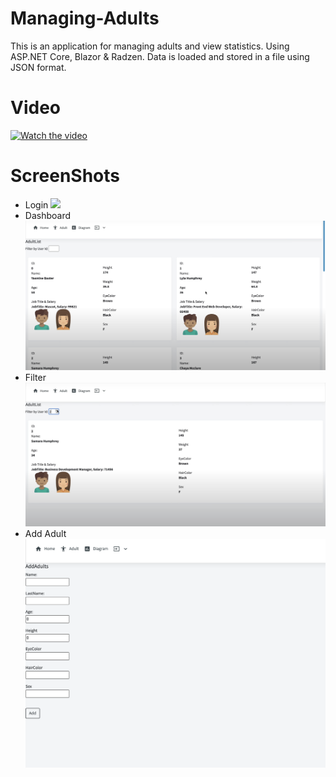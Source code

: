 # Managing-Adults

This is an application for managing adults and view statistics. Using ASP.NET Core, Blazor & Radzen. Data is loaded and stored in a file using JSON format.

# Video

[![Watch the video](Todo/Login.png)](https://www.youtube.com/watch?v=PdzRgf7qRHo )

# ScreenShots

- Login
![](Todo/Login.png)
- Dashboard
![](Todo/Dashboard.png)
- Filter
![](Todo/Filter.png)
- Add Adult
![](Todo/AddAdult.png)
 

